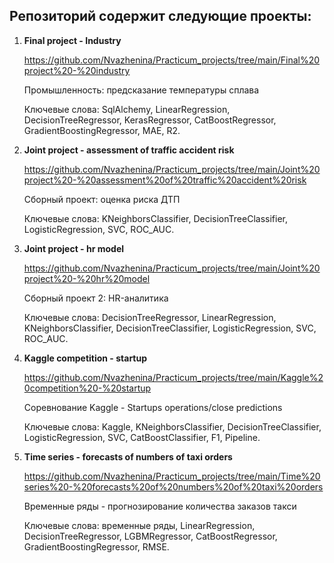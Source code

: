 ## Репозиторий содержит следующие проекты:

1. **Final project - Industry**
   
   <https://github.com/Nvazhenina/Practicum_projects/tree/main/Final%20project%20-%20industry>

   Промышленность: предсказание температуры сплава

   Ключевые слова: SqlAlchemy, LinearRegression, DecisionTreeRegressor, KerasRegressor, CatBoostRegressor, GradientBoostingRegressor, MAE, R2.

2. **Joint project - assessment of traffic accident risk**
   
   <https://github.com/Nvazhenina/Practicum_projects/tree/main/Joint%20project%20-%20assessment%20of%20traffic%20accident%20risk>

   Сборный проект: оценка риска ДТП

   Ключевые слова: KNeighborsClassifier, DecisionTreeClassifier, LogisticRegression, SVC, ROC_AUC.

3. **Joint project - hr model**
   
   <https://github.com/Nvazhenina/Practicum_projects/tree/main/Joint%20project%20-%20hr%20model>

   Сборный проект 2: HR-аналитика

   Ключевые слова: DecisionTreeRegressor, LinearRegression, KNeighborsClassifier, DecisionTreeClassifier, LogisticRegression, SVC, ROC_AUC.

4. **Kaggle competition - startup**
   
   <https://github.com/Nvazhenina/Practicum_projects/tree/main/Kaggle%20competition%20-%20startup>

   Соревнование Kaggle - Startups operations/close predictions
   
   Ключевые слова: Kaggle, KNeighborsClassifier, DecisionTreeClassifier, LogisticRegression, SVC, CatBoostClassifier, F1, Pipeline.

5. **Time series - forecasts of numbers of taxi orders**
   
   <https://github.com/Nvazhenina/Practicum_projects/tree/main/Time%20series%20-%20forecasts%20of%20numbers%20of%20taxi%20orders>

   Временные ряды - прогнозирование количества заказов такси

   Ключевые слова: временные ряды, LinearRegression, DecisionTreeRegressor, LGBMRegressor, CatBoostRegressor, GradientBoostingRegressor, RMSE.
